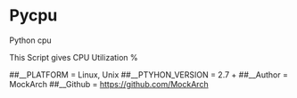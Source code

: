 # Pycpu
Python cpu 


This Script gives CPU Utilization %

##__PLATFORM = Linux, Unix
##__PTYHON_VERSION = 2.7 +
##__Author = MockArch
##__Github = https://github.com/MockArch
